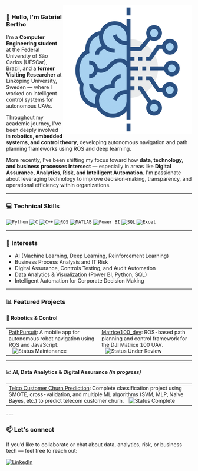 <img src="/imgs/data_icon.png" min-width="350spx" max-width="350px" width="350px" align="right" alt="Machine Learning Icon">

### 👋 Hello, I'm Gabriel Bertho

I'm a **Computer Engineering student** at the Federal University of São Carlos (UFSCar), Brazil, and a **former Visiting Researcher** at Linköping University, Sweden — where I worked on intelligent control systems for autonomous UAVs.

Throughout my academic journey, I've been deeply involved in **robotics, embedded systems, and control theory**, developing autonomous navigation and path planning frameworks using ROS and deep learning.

More recently, I've been shifting my focus toward how **data, technology, and business processes intersect** — especially in areas like **Digital Assurance, Analytics, Risk, and Intelligent Automation**. I'm passionate about leveraging technology to improve decision-making, transparency, and operational efficiency within organizations.

---

### 💻 Technical Skills

<code><img height="30" src="https://upload.wikimedia.org/wikipedia/commons/c/c3/Python-logo-notext.svg" title="Python"></code>
<code><img height="30" src="https://upload.wikimedia.org/wikipedia/commons/1/19/C_Logo.png" title="C"></code>
<code><img height="30" src="https://upload.wikimedia.org/wikipedia/commons/1/18/ISO_C%2B%2B_Logo.svg" title="C++"></code>
<code><img height="30" src="https://upload.wikimedia.org/wikipedia/commons/1/15/Robot_Operating_System_logo.svg" title="ROS"></code>
<code><img height="30" src="https://upload.wikimedia.org/wikipedia/commons/2/21/Matlab_Logo.png" title="MATLAB"></code>
<code><img height="30" src="https://upload.wikimedia.org/wikipedia/en/thumb/2/20/Power_BI_logo.svg/800px-Power_BI_logo.svg.png" title="Power BI"></code>
<code><img height="30" src="https://upload.wikimedia.org/wikipedia/commons/thumb/d/d7/Sql_data_base_with_logo.svg/512px-Sql_data_base_with_logo.svg.png" title="SQL"></code>
<code><img height="30" src="https://upload.wikimedia.org/wikipedia/commons/thumb/3/34/Microsoft_Office_Excel_%282019%E2%80%93present%29.svg/1024px-Microsoft_Office_Excel_%282019%E2%80%93present%29.svg.png" title="Excel"></code>

---

### 🎯 Interests

- AI (Machine Learning, Deep Learning, Reinforcement Learning)
- Business Process Analysis and IT Risk
- Digital Assurance, Controls Testing, and Audit Automation
- Data Analytics & Visualization (Power BI, Python, SQL)
- Intelligent Automation for Corporate Decision Making

---
### 📊 Featured Projects

#### 🤖 Robotics & Control

<table align="center" style="width: 100%; table-layout: fixed;">
  <tr>
    <td style="width: 50%; text-align: left; vertical-align: middle;">
      <a href="https://github.com/Gabertho/PathPursuit">PathPursuit</a>:  
      A mobile app for autonomous robot navigation using ROS and JavaScript.  
      <img src="https://img.shields.io/badge/status-complete-brightgreen" alt="Status Maintenance" style="margin-left: 10px;">
    </td>
    <td style="width: 50%; text-align: left; vertical-align: middle;">
      <a href="https://github.com/Gabertho/Matrice100_dev">Matrice100_dev</a>:  
      ROS-based path planning and control framework for the DJI Matrice 100 UAV.  
      <img src="https://img.shields.io/badge/status-complete-brightgreen" alt="Status Under Review" style="margin-left: 10px;">
    </td>
  </tr>
</table>

---

#### 📈 AI, Data Analytics & Digital Assurance *(in progress)*
<table align="center" style="width: 100%; table-layout: fixed;">
  <tr>
    <td style="width: 100%; text-align: left; vertical-align: middle;">
      <a href="https://github.com/Gabertho/telco-customer-churn">Telco Customer Churn Prediction</a>:  
      Complete classification project using SMOTE, cross-validation, and multiple ML algorithms (SVM, MLP, Naive Bayes, etc.) to predict telecom customer churn.  
      <img src="https://img.shields.io/badge/status-complete-brightgreen" alt="Status Complete" style="margin-left: 10px;">
    </td>
  </tr>
</table>
---

### 📫 Let's connect

If you’d like to collaborate or chat about data, analytics, risk, or business tech — feel free to reach out:

[![LinkedIn](https://img.shields.io/badge/-LinkedIn-0e76a8?style=flat-square&logo=linkedin&logoColor=white)](https://br.linkedin.com/in/gabriel-bertho-3671241a6)
